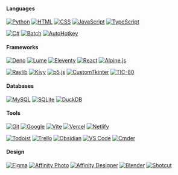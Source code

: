 #### Languages
[![Python](https://img.shields.io/badge/Python-3776AB?logo=python&logoColor=fff)](https://www.python.org/)
[![HTML](https://img.shields.io/badge/HTML-%23E34F26.svg?logo=html5&logoColor=white)](https://developer.mozilla.org/en-US/docs/Web/HTML)
[![CSS](https://img.shields.io/badge/CSS-1572B6?logo=css3&logoColor=fff)](https://developer.mozilla.org/en-US/docs/Web/CSS)
[![JavaScript](https://img.shields.io/badge/JavaScript-F7DF1E?logo=javascript&logoColor=000)](https://developer.mozilla.org/en-US/docs/Web/JavaScript)
[![TypeScript](https://img.shields.io/badge/TypeScript-3178C6?logo=typescript&logoColor=fff)](https://www.typescriptlang.org/)

[![C#](https://custom-icon-badges.demolab.com/badge/C%23-%23239120.svg?logo=cshrp&logoColor=white)](https://dotnet.microsoft.com/en-us/)
[![Batch](https://img.shields.io/badge/Batch-4D4D4D?logo=gnu-bash&logoColor=white)](https://ss64.com/nt/)
[![AutoHotkey](https://img.shields.io/badge/AutoHotkey-334455?logo=autohotkey&logoColor=white)](https://www.autohotkey.com/)

#### Frameworks
[![Deno](https://img.shields.io/badge/Deno-000?logo=deno&logoColor=fff)](https://deno.com/)
[![Lume](https://img.shields.io/badge/Lume-e3655c?logo=deno&logoColor=white)](https://lume.land)
[![Eleventy](https://img.shields.io/badge/Eleventy-black?logo=eleventy)](https://www.11ty.dev/) 
[![React](https://img.shields.io/badge/React-%2320232a.svg?logo=react&logoColor=%2361DAFB)](https://react.dev/)
[![Alpine.js](https://img.shields.io/badge/Alpine.js-2d3441?logo=alpinedotjs&logoColor=fff)](https://alpinejs.dev/)

[![Raylib](https://img.shields.io/badge/Raylib-fff?logo=raylib&logoColor=black)](https://www.raylib.com/)
[![Kivy](https://img.shields.io/badge/Kivy-202326?logo=python&logoColor=white)](https://kivy.org/)
[![p5.js](https://img.shields.io/badge/P5.js-ED225D?logo=javascript&logoColor=white)](https://p5js.org/)
[![CustomTkinter](https://img.shields.io/badge/CustomTkinter-029cff?logo=python&logoColor=white)](https://customtkinter.tomschimansky.com/)
[![TIC-80](https://img.shields.io/badge/TIC--80-333c57?logo=tic-80&logoColor=white&labelColor=1a1c2c)](https://tic80.com/)

#### Databases
[![MySQL](https://img.shields.io/badge/MySQL-4479A1?logo=mysql&logoColor=fff)](https://www.mysql.com/)
[![SQLite](https://img.shields.io/badge/SQLite-%2307405e.svg?logo=sqlite&logoColor=white)](https://www.sqlite.org/)
[![DuckDB](https://img.shields.io/badge/DuckDB-FFF000?logoColor=white&labelColor=181818&logo=duckdb)](https://duckdb.org/)

#### Tools
[![Git](https://img.shields.io/badge/Git-F05032?logo=git&logoColor=fff)](https://git-scm.com/)
[![Google](https://img.shields.io/badge/Google_WorkSpace-4285F4?logo=google&logoColor=white)](https://workspace.google.com/)
[![Vite](https://img.shields.io/badge/Vite-646CFF?logo=vite&logoColor=fff)](https://vite.dev/)
[![Vercel](https://img.shields.io/badge/Vercel-%23000000.svg?logo=vercel&logoColor=white)](https://vercel.com/)
[![Netlify](https://img.shields.io/badge/Netlify-%23000000.svg?logo=netlify&logoColor=#00C7B7)](https://www.netlify.com/)

[![Todoist](https://img.shields.io/badge/Todoist-E44332?logo=todoist&logoColor=white)](https://todoist.com/)
[![Trello](https://img.shields.io/badge/Trello-0052CC?logo=trello&logoColor=fff)](https://trello.com/)
[![Obsidian](https://img.shields.io/badge/Obsidian-%23483699.svg?&logo=obsidian&logoColor=white)](https://obsidian.md/)
[![VS Code](https://custom-icon-badges.demolab.com/badge/VS_Code-0078d7.svg?logo=vsc&logoColor=white)](https://code.visualstudio.com/)
[![Cmder](https://img.shields.io/badge/Cmder-000?logo=gnome-terminal&logoColor=white)](https://cmder.app/)

#### Design
[![Figma](https://img.shields.io/badge/Figma-F24E1E?logo=figma&logoColor=white)](https://www.figma.com/)
[![Affinity Photo](https://img.shields.io/badge/Affinity_Photo-7E4DD2?logo=affinity-photo&logoColor=white)](https://affinity.serif.com/en-gb/photo/)
[![Affinity Designer](https://img.shields.io/badge/Affinity_Designer-1B72BE?logo=affinity-designer&logoColor=white)](https://affinity.serif.com/en-gb/designer/)
[![Blender](https://img.shields.io/badge/Blender-%23F5792A.svg?logo=blender&logoColor=white)](https://www.blender.org/)
[![Shotcut](https://img.shields.io/badge/Shotcut-115c77?logo=video&logoColor=white&labelColor=102c47)](https://www.shotcut.org/)

